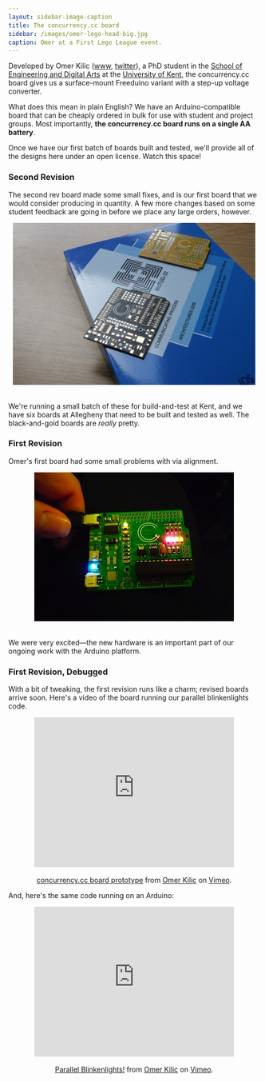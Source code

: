 ```yaml
---
layout: sidebar-image-caption
title: The concurrency.cc board
sidebar: /images/omer-lego-head-big.jpg
caption: Omer at a First Lego League event.
---
```


Developed by Omer Kilic (<a href="http://omer.kilic.name/">www</a>, <a href="http://twitter.com/omerk">twitter</a>), a PhD student in the <a href="http://www.eda.kent.ac.uk/">School of Engineering and Digital Arts</a> at the <a href="http://www.kent.ac.uk/">University of Kent</a>, the concurrency.cc board gives us a surface-mount Freeduino variant with a step-up voltage converter.

What does this mean in plain English? We have an Arduino-compatible board that can be cheaply ordered in bulk for use with student and project groups. Most importantly, **the concurrency.cc board runs on a single AA battery**.

Once we have our first batch of boards built and tested, we'll provide all of the designs here under an open license. Watch this space!

### Second Revision
The second rev board made some small fixes, and is our first board that we would consider producing in quantity. A few more changes based on some student feedback are going in before we place any large orders, however. 

<div align="center">
<img src="/images/ccc-generation-two-bare-400.jpg"/>
</div>
<br/>

We're running a small batch of these for build-and-test at Kent, and we have six boards at Allegheny that need to be built and tested as well. The black-and-gold boards are *really* pretty.

### First Revision
Omer's first board had some small problems with via alignment.

<div align="center">
<img src="/images/ccc-generation-one.jpg"/>
</div>
<br/>

We were very excited&mdash;the new hardware is an important part of our ongoing work with the Arduino platform.

### First Revision, Debugged
With a bit of tweaking, the first revision runs like a charm; revised boards arrive soon. Here's a video of the board running our parallel blinkenlights code.

<div align="center">
<object width="400" height="300"><param name="allowfullscreen" value="true" /><param name="allowscriptaccess" value="always" /><param name="movie" value="http://vimeo.com/moogaloop.swf?clip_id=9106717&amp;server=vimeo.com&amp;show_title=1&amp;show_byline=1&amp;show_portrait=0&amp;color=ad7aff&amp;fullscreen=1" /><embed src="http://vimeo.com/moogaloop.swf?clip_id=9106717&amp;server=vimeo.com&amp;show_title=1&amp;show_byline=1&amp;show_portrait=0&amp;color=ad7aff&amp;fullscreen=1" type="application/x-shockwave-flash" allowfullscreen="true" allowscriptaccess="always" width="400" height="300"></embed></object><p><a href="http://vimeo.com/9106717">concurrency.cc board prototype</a> from <a href="http://vimeo.com/omerk">Omer Kilic</a> on <a href="http://vimeo.com">Vimeo</a>.</p>
</div>

And, here's the same code running on an Arduino:

<div align="center">
<object width="400" height="300"><param name="allowfullscreen" value="true" /><param name="allowscriptaccess" value="always" /><param name="movie" value="http://vimeo.com/moogaloop.swf?clip_id=5710038&amp;server=vimeo.com&amp;show_title=1&amp;show_byline=1&amp;show_portrait=0&amp;color=d980ff&amp;fullscreen=1" /><embed src="http://vimeo.com/moogaloop.swf?clip_id=5710038&amp;server=vimeo.com&amp;show_title=1&amp;show_byline=1&amp;show_portrait=0&amp;color=d980ff&amp;fullscreen=1" type="application/x-shockwave-flash" allowfullscreen="true" allowscriptaccess="always" width="400" height="300"></embed></object><p><a href="http://vimeo.com/5710038">Parallel Blinkenlights!</a> from <a href="http://vimeo.com/omerk">Omer Kilic</a> on <a href="http://vimeo.com">Vimeo</a>.</p>
</div>
